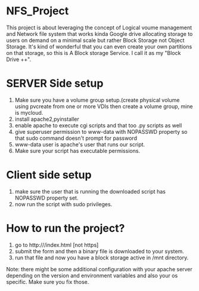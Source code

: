 # NFS_Project
This project is about leveraging the concept of Logical voume management and Network file system that works kinda Google drive allocating storage to users on demand on a minimal scale but rather Block Storage not Object Storage. It's kind of wonderful that you can even create your own partitions on that storage, so this is A Block storage Service. I call it as my "Block Drive ++".

# SERVER Side setup
1. Make sure you have a volume group setup.(create physical volume using pvcreate from one or more VDIs then create a volume group, mine is mycloud.
2. install apache2,pyinstaller
3. enable apache to execute cgi scripts and that too .py scripts as well
4. give superuser permission to www-data with NOPASSWD property so that sudo command doesn't prompt for password
5. www-data user is apache's user that runs our script.
6. Make sure your script has executable permissions.

# Client side setup
1. make sure the user that is running the downloaded script has NOPASSWD property set.
2. now run the script with sudo privileges.

# How to run the project?
1. go to http://<your-server-ip>/index.html [not https]
2. submit the form and then a binary file is downloaded to your system.
3. run that file and now you have a block storage active in /mnt directory.

Note: there might be some additional configuration with your apache server depending on the version and environment variables and also your os specific. Make sure you fix those. 
